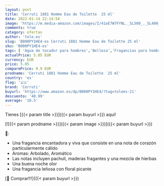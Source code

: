 ```yaml
---
layout: post
title: 'Cerruti 1881 Homme Eau de Toilette  25 ml'
date: 2022-01-14 22:14:54
image: 'https://m.media-amazon.com/images/I/41oE7W7FYNL._SL500_._SL400_.jpg'
comments: true
category: ofertas
author: 'tole.es'
slug: 'B000PY1HE4-es Cerruti 1881 Homme Eau de Toilette 25 ml'
sku: 'B000PY1HE4-es'
tags: [ 'Agua de tocador para hombres','Belleza','Fragancias para hombres','Perfumes y fragancias','cerruti','de','eau','toilette', ]
actualPrice: 5.05 EUR
currency: EUR
price: 5.05
comparePrice: 9.9 EUR
prodname: 'Cerruti 1881 Homme Eau de Toilette  25 ml'
country: 'es'
flag: '🇪🇸'
brand: 'Cerruti'
buyurl: 'https://www.amazon.es/dp/B000PY1HE4/?tag=tolees-21'
descuento: '48.99'
average: '10.5'
---
```


Tienes [{{< param title >}}]({{< param buyurl >}}) aqui!

[![{{< param prodname >}}]({{< param image >}})]({{< param buyurl >}})

🔎:

- Una fragancia encantadora y viva que consiste en una nota de corazón particularmente cálido
- Aromas: Arbolado, Aromático
- Las notas incluyen pachulí, maderas fragantes y una mezcla de hierbas
- Una buena noche olor
- Una fragancia leñosa con floral picante

[🛒 Comprar!!!]({{< param buyurl >}})

